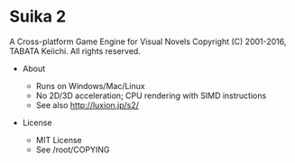# Suika 2

A Cross-platform Game Engine for Visual Novels
Copyright (C) 2001-2016, TABATA Keiichi. All rights reserved.

* About
    * Runs on Windows/Mac/Linux
    * No 2D/3D acceleration; CPU rendering with SIMD instructions
    * See also http://luxion.jp/s2/

* License
    * MIT License
    * See /root/COPYING


